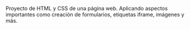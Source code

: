 Proyecto de HTML y CSS de una página web. Aplicando aspectos importantes como creación de formularios, etiquetas iframe, imágenes y más.
